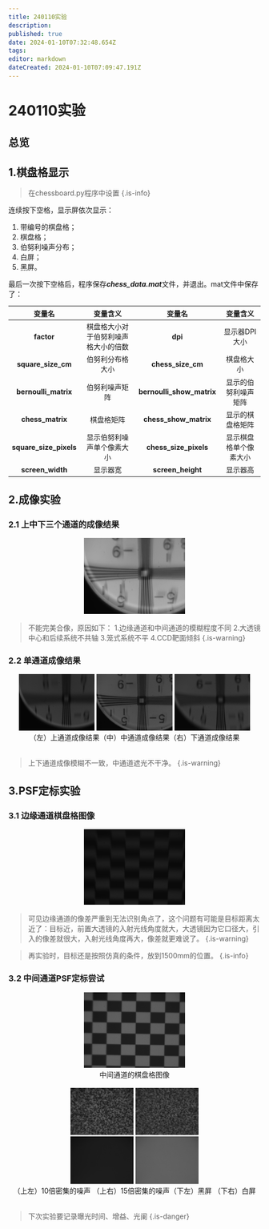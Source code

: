 ```yaml
---
title: 240110实验
description: 
published: true
date: 2024-01-10T07:32:48.654Z
tags: 
editor: markdown
dateCreated: 2024-01-10T07:09:47.191Z
---
```


# 240110实验

## 总览


## 1.棋盘格显示

> 在chessboard.py程序中设置
{.is-info}

连续按下空格，显示屏依次显示：

1. 带编号的棋盘格；
2. 棋盘格；
3. 伯努利噪声分布；
4. 白屏；
5. 黑屏。

最后一次按下空格后，程序保存***chess_data.mat***文件，并退出。mat文件中保存了：

| 变量名 | 变量含义 | 变量名 | 变量含义 |
|:-:|:-:|:-:|:-:|
|**factor**|棋盘格大小对于伯努利噪声格大小的倍数|**dpi**|显示器DPI大小|
|**square_size_cm**|伯努利分布格大小|**chess_size_cm**|棋盘格大小|
|**bernoulli_matrix**|伯努利噪声矩阵|**bernoulli_show_matrix**|显示的伯努利噪声矩阵|
|**chess_matrix**|棋盘格矩阵|**chess_show_matrix**|显示的棋盘格矩阵|
|**square_size_pixels**|显示伯努利噪声单个像素大小|**chess_size_pixels**|显示棋盘格单个像素大小|
|**screen_width**|显示器宽|**screen_height**|显示器高|


## 2.成像实验

### 2.1 上中下三个通道的成像结果

<center>
<img src='/240105/1-1.jpg' width=40%>
</center>
  
> 不能完美合像，原因如下：
>	1.边缘通道和中间通道的模糊程度不同
> 2.大透镜中心和后续系统不共轴
> 3.笼式系统不平
> 4.CCD靶面倾斜
{.is-warning}

### 2.2 单通道成像结果

<center>
<img src='/240105/1-2.jpg' width=30%> <img src='/240105/1-4.jpg' width=30%> <img src='/240105/1-3.jpg' width=30%>
  <br>
	<div class='tz'>（左）上通道成像结果（中）中通道成像结果（右）下通道成像结果</div>
</center>
<br>

> 上下通道成像模糊不一致，中通道遮光不干净。
{.is-warning}

## 3.PSF定标实验

### 3.1 边缘通道棋盘格图像

<center><img src='/240105/2-1.jpg' width=40%></center>

> 可见边缘通道的像差严重到无法识别角点了，这个问题有可能是目标距离太近了：目标近，前置大透镜的入射光线角度就大，大透镜因为它口径大，引入的像差就很大，入射光线角度再大，像差就更难说了。
{.is-warning}

> 再实验时，目标还是按照仿真的条件，放到1500mm的位置。
{.is-info}

### 3.2 中间通道PSF定标尝试

<center>
  <img src='/240105/2-2.jpg' width=40%>
  <br>
  <div class='tz'>中间通道的棋盘格图像</div>
</center>
<br>

<center>
  <img src='/240105/2-3.jpg' width=25%> <img src='/240105/2-4.jpg' width=25%>
  <br>
  <img src='/240105/2-5.jpg' width=25%> <img src='/240105/2-6.jpg' width=25%>
  <br>
  <div class='tz'>（上左）10倍密集的噪声 （上右）15倍密集的噪声（下左）黑屏 （下右）白屏</div>
</center>
<br>

> 下次实验要记录曝光时间、增益、光阑
{.is-danger}
